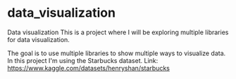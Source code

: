 # data_visualization
Data visualization
 This is a project where I will be exploring multiple libraries for data visualization. 

The goal is to use multiple libraries to show multiple ways to visualize data. In this project I'm using the Starbucks dataset. Link: https://www.kaggle.com/datasets/henryshan/starbucks

